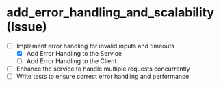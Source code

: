 # add_error_handling_and_scalability (Issue)

- [ ] Implement error handling for invalid inputs and timeouts
  - [x] Add Error Handling to the Service
  - [ ] Add Error Handling to the Client
- [ ] Enhance the service to handle multiple requests concurrently
- [ ] Write tests to ensure correct error handling and performance
